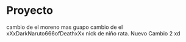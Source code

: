 Proyecto
========
cambio de el moreno mas guapo
cambio de el xXxDarkNaruto666ofDeathxXx nick de niño rata.
Nuevo Cambio 2 xd 
